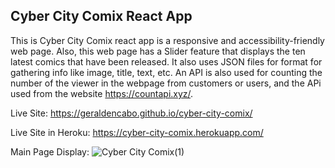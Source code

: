 ## Cyber City Comix React App
This is Cyber City Comix react app is a responsive and accessibility-friendly web page. Also, this web page has a Slider feature that displays the ten latest comics that have been released. It also uses JSON files for format for gathering info like image, title, text, etc. An API is also used for counting the number of the viewer in the webpage from customers or users, and the APi used from the website https://countapi.xyz/.

Live Site: https://geraldencabo.github.io/cyber-city-comix/

Live Site in Heroku: https://cyber-city-comix.herokuapp.com/

Main Page Display:
![Cyber City Comix(1)](https://user-images.githubusercontent.com/15988182/122504215-d261d300-cfc7-11eb-90d9-c61fcecc4fee.png)
